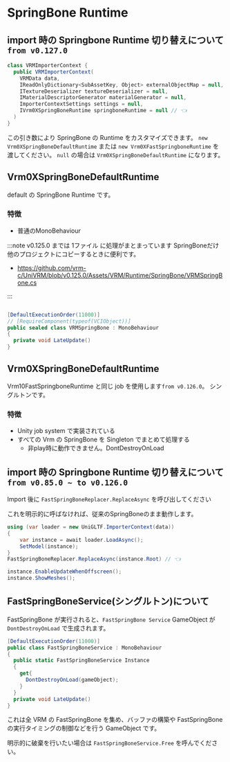 # SpringBone Runtime

## import 時の Springbone Runtime 切り替えについて `from v0.127.0`

```cs
class VRMImporterContext {
  public VRMImporterContext(
    VRMData data,
    IReadOnlyDictionary<SubAssetKey, Object> externalObjectMap = null,
    ITextureDeserializer textureDeserializer = null,
    IMaterialDescriptorGenerator materialGenerator = null,
    ImporterContextSettings settings = null,
    IVrm0XSpringBoneRuntime springboneRuntime = null // 👈
  )
}
```

この引き数により SpringBone の Runtime をカスタマイズできます。
`new Vrm0XSpringBoneDefaultRuntime` または `new Vrm0XFastSpringboneRuntime` を渡してください。
`null` の場合は `Vrm0XSpringBoneDefaultRuntime` になります。

## Vrm0XSpringBoneDefaultRuntime

default の SpringBone Runtime です。

### 特徴

- 普通のMonoBehaviour

:::note v0.125.0 までは 1ファイル に処理がまとまっています
SpringBoneだけ他のプロジェクトにコピーするときに便利です。

- https://github.com/vrm-c/UniVRM/blob/v0.125.0/Assets/VRM/Runtime/SpringBone/VRMSpringBone.cs

:::

```cs

[DefaultExecutionOrder(11000)]
// [RequireComponent(typeof(VCIObject))]
public sealed class VRMSpringBone : MonoBehaviour
{
  private void LateUpdate()
}
```

## Vrm0XSpringBoneDefaultRuntime

Vrm10FastSpringboneRuntime と同じ job を使用します`from v0.126.0`。
シングルトンです。

### 特徴

- Unity job system で実装されている
- すべての Vrm の SpringBone を Singleton でまとめて処理する
  - 非play時に動作できません。DontDestroyOnLoad

## import 時の Springbone Runtime 切り替えについて `from v0.85.0 ~ to v0.126.0`

Import 後に `FastSpringBoneReplacer.ReplaceAsync` を呼び出してください

これを明示的に呼ばなければ、従来のSpringBoneのまま動作します。

```cs
using (var loader = new UniGLTF.ImporterContext(data))
{
    var instance = await loader.LoadAsync();
    SetModel(instance);
}
FastSpringBoneReplacer.ReplaceAsync(instance.Root) // 👈

instance.EnableUpdateWhenOffscreen();
instance.ShowMeshes();
```

## FastSpringBoneService(シングルトン)について

FastSpringBone が実行されると、`FastSpringBone Service` GameObject が `DontDestroyOnLoad` で生成されます。

```cs
[DefaultExecutionOrder(11000)]
public class FastSpringBoneService : MonoBehaviour
{
  public static FastSpringBoneService Instance
  {
    get{
      DontDestroyOnLoad(gameObject);
    }
  }
  private void LateUpdate()
}
```

これは全 VRM の FastSpringBone を集め、バッファの構築や FastSpringBone の実行タイミングの制御などを行う GameObject です。

明示的に破棄を行いたい場合は `FastSpringBoneService.Free` を呼んでください。

